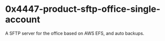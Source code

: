 # 0x4447-product-sftp-office-single-account
A SFTP server for the office based on AWS EFS, and auto backups.

